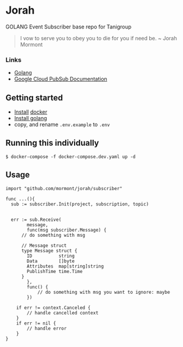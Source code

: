 # Jorah
GOLANG Event Subscriber base repo for Tanigroup

> I vow to serve you to obey you to die for you if need be. ~ Jorah Mormont

### Links

+ [Golang](https://tour.golang.org/welcome/1)
+ [Google Cloud PubSub Documentation](https://cloud.google.com/pubsub/docs/)

## Getting started

* [Install](https://docs.docker.com/install/) [docker](https://www.docker.com/)
* [Install golang](https://golang.org/doc/install)
* copy, and rename `.env.example` to `.env`


## Running this individually

`$ docker-compose -f docker-compose.dev.yaml up -d`


## Usage

```
import "github.com/mormont/jorah/subscriber"

func ...(){
  sub := subscriber.Init(project, subscription, topic)


  err := sub.Receive(
		message,
		func(msg subscriber.Message) {
      // do something with msg

      // Message struct
      type Message struct {
      	ID          string
      	Data        []byte
      	Attributes  map[string]string
      	PublishTime time.Time
      }
		},
		func() {
			// do something with msg you want to ignore: maybe
		})

	if err != context.Canceled {
		// handle cancelled context
	}
	if err != nil {
		// handle error
	}
}
```
